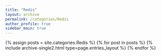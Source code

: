 ```yaml
---
title: "Redis"
layout: archive
permalink: /categories/Redis
author_profile: true
sidebar_main: true
---
```



{% assign posts = site.categories.Redis %}
{% for post in posts %} {% include archive-single2.html type=page.entries_layout %} {% endfor %}